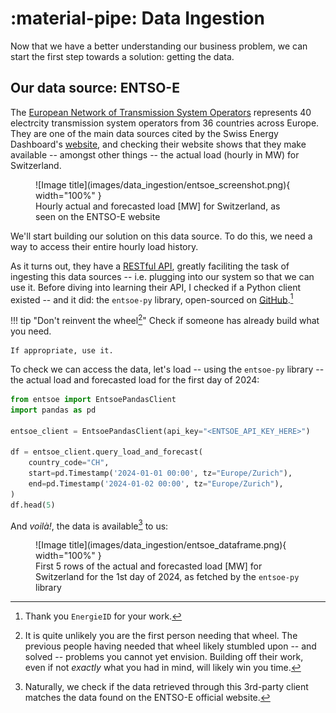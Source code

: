 # :material-pipe: Data Ingestion

Now that we have a better understanding our business problem, we can start the first step towards a solution: getting the data.

## Our data source: ENTSO-E

The [European Network of Transmission System Operators](https://www.entsoe.eu/) represents 40 electrcity transmission system operators from 36 countries across Europe. They are one of the main data sources cited by the Swiss Energy Dashboard's [website](https://energiedashboard.admin.ch/strom/stromverbrauch), and checking their website shows that they make available -- amongst other things -- the actual load (hourly in MW) for Switzerland.

<figure markdown="span">
  ![Image title](images/data_ingestion/entsoe_screenshot.png){ width="100%" }
  <figcaption>Hourly actual and forecasted load [MW] for Switzerland, as seen on the ENTSO-E website</figcaption>
</figure>

We'll start building our solution on this data source.
To do this, we need a way to access their entire hourly load history.

As it turns out, they have a [RESTful API](https://transparency.entsoe.eu/content/static_content/Static%20content/web%20api/Guide.html), greatly faciliting the task of ingesting this data sources -- i.e. plugging into our system so that we can use it. Before diving into learning their API, I checked if a Python client existed -- and it did: the `entsoe-py` library, open-sourced on [GitHub](https://github.com/EnergieID/entsoe-py).[^1]


!!! tip "Don't reinvent the wheel[^2]"
    Check if someone has already build what you need.

    If appropriate, use it.

To check we can access the data, let's load -- using the `entsoe-py` library -- the actual load and forecasted load for the first day of 2024:

```python
from entsoe import EntsoePandasClient
import pandas as pd

entsoe_client = EntsoePandasClient(api_key="<ENTSOE_API_KEY_HERE>")

df = entsoe_client.query_load_and_forecast(
    country_code="CH", 
    start=pd.Timestamp('2024-01-01 00:00', tz="Europe/Zurich"), 
    end=pd.Timestamp('2024-01-02 00:00', tz="Europe/Zurich"),
)
df.head(5)
```

And _voilà!_, the data is available[^3] to us:

<figure markdown="span">
  ![Image title](images/data_ingestion/entsoe_dataframe.png){ width="100%" }
  <figcaption>First 5 rows of the actual and forecasted load [MW] for Switzerland for the 1st day of 2024, as fetched by the <code>entsoe-py</code> library</figcaption>
</figure>


[^1]: Thank you `EnergieID` for your work.

[^2]: It is quite unlikely you are the first person needing that wheel. The previous people having needed that wheel likely stumbled upon -- and solved -- problems you cannot yet envision. Building off their work, even if not _exactly_ what you had in mind, will likely win you time.

[^3]: Naturally, we check if the data retrieved through this 3rd-party client matches the data found on the ENTSO-E official website.